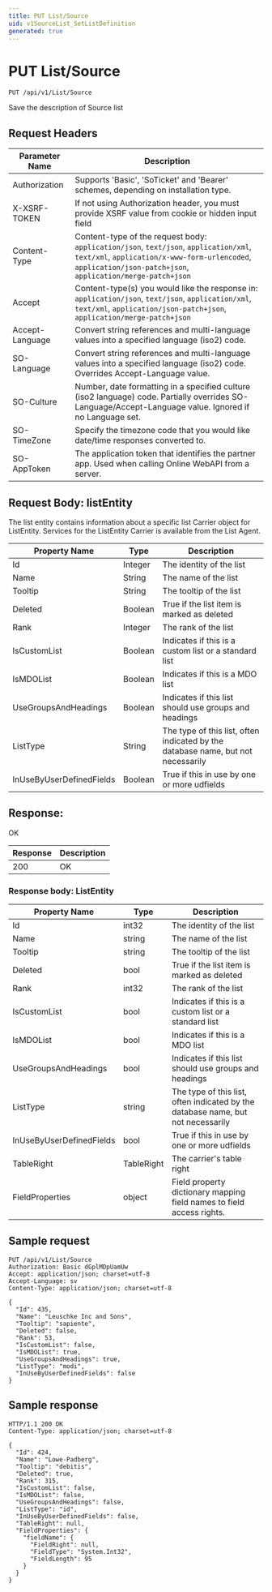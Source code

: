 ```yaml
---
title: PUT List/Source
uid: v1SourceList_SetListDefinition
generated: true
---
```


# PUT List/Source

```http
PUT /api/v1/List/Source
```

Save the description of Source list








## Request Headers

| Parameter Name | Description |
|----------------|-------------|
| Authorization  | Supports 'Basic', 'SoTicket' and 'Bearer' schemes, depending on installation type. |
| X-XSRF-TOKEN   | If not using Authorization header, you must provide XSRF value from cookie or hidden input field |
| Content-Type | Content-type of the request body: `application/json`, `text/json`, `application/xml`, `text/xml`, `application/x-www-form-urlencoded`, `application/json-patch+json`, `application/merge-patch+json` |
| Accept         | Content-type(s) you would like the response in: `application/json`, `text/json`, `application/xml`, `text/xml`, `application/json-patch+json`, `application/merge-patch+json` |
| Accept-Language | Convert string references and multi-language values into a specified language (iso2) code. |
| SO-Language | Convert string references and multi-language values into a specified language (iso2) code. Overrides Accept-Language value. |
| SO-Culture | Number, date formatting in a specified culture (iso2 language) code. Partially overrides SO-Language/Accept-Language value. Ignored if no Language set. |
| SO-TimeZone | Specify the timezone code that you would like date/time responses converted to. |
| SO-AppToken | The application token that identifies the partner app. Used when calling Online WebAPI from a server. |

## Request Body: listEntity 

The list entity contains information about a specific list
<para />
Carrier object for ListEntity.
Services for the ListEntity Carrier is available from the <see cref="T:SuperOffice.CRM.Services.IListAgent">List Agent</see>. 

| Property Name | Type |  Description |
|----------------|------|--------------|
| Id | Integer | The identity of the list |
| Name | String | The name of the list |
| Tooltip | String | The tooltip of the list |
| Deleted | Boolean | True if the list item is marked as deleted |
| Rank | Integer | The rank of the list |
| IsCustomList | Boolean | Indicates if this is a custom list or a standard list |
| IsMDOList | Boolean | Indicates if this is a MDO list |
| UseGroupsAndHeadings | Boolean | Indicates if this list should use groups and headings |
| ListType | String | The type of this list, often indicated by the database name, but not necessarily |
| InUseByUserDefinedFields | Boolean | True if this in use by one or more udfields |

## Response:

OK

| Response | Description |
|----------------|-------------|
| 200 | OK |

### Response body: ListEntity

| Property Name | Type |  Description |
|----------------|------|--------------|
| Id | int32 | The identity of the list |
| Name | string | The name of the list |
| Tooltip | string | The tooltip of the list |
| Deleted | bool | True if the list item is marked as deleted |
| Rank | int32 | The rank of the list |
| IsCustomList | bool | Indicates if this is a custom list or a standard list |
| IsMDOList | bool | Indicates if this is a MDO list |
| UseGroupsAndHeadings | bool | Indicates if this list should use groups and headings |
| ListType | string | The type of this list, often indicated by the database name, but not necessarily |
| InUseByUserDefinedFields | bool | True if this in use by one or more udfields |
| TableRight | TableRight | The carrier's table right |
| FieldProperties | object | Field property dictionary mapping field names to field access rights. |

## Sample request

```http!
PUT /api/v1/List/Source
Authorization: Basic dGplMDpUamUw
Accept: application/json; charset=utf-8
Accept-Language: sv
Content-Type: application/json; charset=utf-8

{
  "Id": 435,
  "Name": "Leuschke Inc and Sons",
  "Tooltip": "sapiente",
  "Deleted": false,
  "Rank": 53,
  "IsCustomList": false,
  "IsMDOList": true,
  "UseGroupsAndHeadings": true,
  "ListType": "modi",
  "InUseByUserDefinedFields": false
}
```

## Sample response

```http_
HTTP/1.1 200 OK
Content-Type: application/json; charset=utf-8

{
  "Id": 424,
  "Name": "Lowe-Padberg",
  "Tooltip": "debitis",
  "Deleted": true,
  "Rank": 315,
  "IsCustomList": false,
  "IsMDOList": false,
  "UseGroupsAndHeadings": false,
  "ListType": "id",
  "InUseByUserDefinedFields": false,
  "TableRight": null,
  "FieldProperties": {
    "fieldName": {
      "FieldRight": null,
      "FieldType": "System.Int32",
      "FieldLength": 95
    }
  }
}
```
